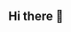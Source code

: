 ## Hi there 👋

<!--<h1 align="center">Hi 👋, I'm janhavi</h1>
<h3 align="center">A passionate frontend developer from India</h3>

- 🔭 I’m currently working on **nothing**

- 🌱 I’m currently learning **javascript**

- 👯 I’m looking to collaborate on **nothing**

- 👨‍💻 All of my projects are available at [null](null)

- 📝 I regularly write articles on [null](null)

- 💬 Ask me about **what I know**

- 📫 How to reach me **mimu101008@gmail.com**

- 📄 Know about my experiences [null](null)

- ⚡ Fun fact **null**

<h3 align="left">Connect with me:</h3>
<p align="left">
</p>

<h3 align="left">Languages and Tools:</h3>
<p align="left"> <a href="https://developer.mozilla.org/en-US/docs/Web/JavaScript" target="_blank" rel="noreferrer"> <img src="https://raw.githubusercontent.com/devicons/devicon/master/icons/javascript/javascript-original.svg" alt="javascript" width="40" height="40"/> </a> <a href="https://www.python.org" target="_blank" rel="noreferrer"> <img src="https://raw.githubusercontent.com/devicons/devicon/master/icons/python/python-original.svg" alt="python" width="40" height="40"/> </a> </p>


**janhavi200813/janhavi200813** is a ✨ _special_ ✨ repository because its `README.md` (this file) appears on your GitHub profile.

Here are some ideas to get you started:

- 🔭 I’m currently working on ...
- 🌱 I’m currently learning ...
- 👯 I’m looking to collaborate on ...
- 🤔 I’m looking for help with ...
- 💬 Ask me about ...
- 📫 How to reach me: ...
- 😄 Pronouns: ...
- ⚡ Fun fact: ...
-->
